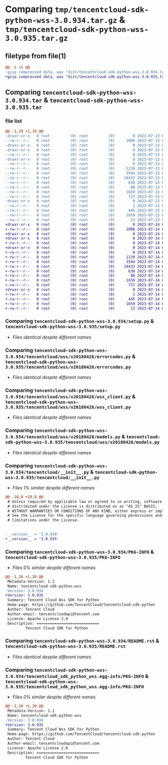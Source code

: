 # Comparing `tmp/tencentcloud-sdk-python-wss-3.0.934.tar.gz` & `tmp/tencentcloud-sdk-python-wss-3.0.935.tar.gz`

## filetype from file(1)

```diff
@@ -1 +1 @@
-gzip compressed data, was "dist/tencentcloud-sdk-python-wss-3.0.934.tar", last modified: Thu Jul 13 00:38:42 2023, max compression
+gzip compressed data, was "dist/tencentcloud-sdk-python-wss-3.0.935.tar", last modified: Fri Jul 14 00:46:11 2023, max compression
```

## Comparing `tencentcloud-sdk-python-wss-3.0.934.tar` & `tencentcloud-sdk-python-wss-3.0.935.tar`

### file list

```diff
@@ -1,19 +1,19 @@
-drwxr-xr-x   0 root         (0) root         (0)        0 2023-07-13 00:38:42.000000 tencentcloud-sdk-python-wss-3.0.934/
--rw-r--r--   0 root         (0) root         (0)     1006 2023-07-13 00:38:42.000000 tencentcloud-sdk-python-wss-3.0.934/setup.py
-drwxr-xr-x   0 root         (0) root         (0)        0 2023-07-13 00:38:42.000000 tencentcloud-sdk-python-wss-3.0.934/tencentcloud/
-drwxr-xr-x   0 root         (0) root         (0)        0 2023-07-13 00:38:42.000000 tencentcloud-sdk-python-wss-3.0.934/tencentcloud/wss/
--rw-r--r--   0 root         (0) root         (0)        0 2023-07-13 00:38:42.000000 tencentcloud-sdk-python-wss-3.0.934/tencentcloud/wss/__init__.py
-drwxr-xr-x   0 root         (0) root         (0)        0 2023-07-13 00:38:42.000000 tencentcloud-sdk-python-wss-3.0.934/tencentcloud/wss/v20180426/
--rw-r--r--   0 root         (0) root         (0)        0 2023-07-13 00:38:42.000000 tencentcloud-sdk-python-wss-3.0.934/tencentcloud/wss/v20180426/__init__.py
--rw-r--r--   0 root         (0) root         (0)     1239 2023-07-13 00:38:42.000000 tencentcloud-sdk-python-wss-3.0.934/tencentcloud/wss/v20180426/errorcodes.py
--rw-r--r--   0 root         (0) root         (0)     3594 2023-07-13 00:38:42.000000 tencentcloud-sdk-python-wss-3.0.934/tencentcloud/wss/v20180426/wss_client.py
--rw-r--r--   0 root         (0) root         (0)    24432 2023-07-13 00:38:42.000000 tencentcloud-sdk-python-wss-3.0.934/tencentcloud/wss/v20180426/models.py
--rw-r--r--   0 root         (0) root         (0)      630 2023-07-13 00:38:42.000000 tencentcloud-sdk-python-wss-3.0.934/tencentcloud/__init__.py
--rw-r--r--   0 root         (0) root         (0)       88 2023-07-13 00:38:42.000000 tencentcloud-sdk-python-wss-3.0.934/setup.cfg
--rw-r--r--   0 root         (0) root         (0)     1659 2023-07-13 00:38:42.000000 tencentcloud-sdk-python-wss-3.0.934/PKG-INFO
--rw-r--r--   0 root         (0) root         (0)      737 2023-07-13 00:38:42.000000 tencentcloud-sdk-python-wss-3.0.934/README.rst
-drwxr-xr-x   0 root         (0) root         (0)        0 2023-07-13 00:38:42.000000 tencentcloud-sdk-python-wss-3.0.934/tencentcloud_sdk_python_wss.egg-info/
--rw-r--r--   0 root         (0) root         (0)        1 2023-07-13 00:38:42.000000 tencentcloud-sdk-python-wss-3.0.934/tencentcloud_sdk_python_wss.egg-info/dependency_links.txt
--rw-r--r--   0 root         (0) root         (0)      445 2023-07-13 00:38:42.000000 tencentcloud-sdk-python-wss-3.0.934/tencentcloud_sdk_python_wss.egg-info/SOURCES.txt
--rw-r--r--   0 root         (0) root         (0)     1659 2023-07-13 00:38:42.000000 tencentcloud-sdk-python-wss-3.0.934/tencentcloud_sdk_python_wss.egg-info/PKG-INFO
--rw-r--r--   0 root         (0) root         (0)       13 2023-07-13 00:38:42.000000 tencentcloud-sdk-python-wss-3.0.934/tencentcloud_sdk_python_wss.egg-info/top_level.txt
+drwxr-xr-x   0 root         (0) root         (0)        0 2023-07-14 00:46:11.000000 tencentcloud-sdk-python-wss-3.0.935/
+-rw-r--r--   0 root         (0) root         (0)     1006 2023-07-14 00:46:11.000000 tencentcloud-sdk-python-wss-3.0.935/setup.py
+drwxr-xr-x   0 root         (0) root         (0)        0 2023-07-14 00:46:11.000000 tencentcloud-sdk-python-wss-3.0.935/tencentcloud/
+drwxr-xr-x   0 root         (0) root         (0)        0 2023-07-14 00:46:11.000000 tencentcloud-sdk-python-wss-3.0.935/tencentcloud/wss/
+-rw-r--r--   0 root         (0) root         (0)        0 2023-07-14 00:46:11.000000 tencentcloud-sdk-python-wss-3.0.935/tencentcloud/wss/__init__.py
+drwxr-xr-x   0 root         (0) root         (0)        0 2023-07-14 00:46:11.000000 tencentcloud-sdk-python-wss-3.0.935/tencentcloud/wss/v20180426/
+-rw-r--r--   0 root         (0) root         (0)        0 2023-07-14 00:46:11.000000 tencentcloud-sdk-python-wss-3.0.935/tencentcloud/wss/v20180426/__init__.py
+-rw-r--r--   0 root         (0) root         (0)     1239 2023-07-14 00:46:11.000000 tencentcloud-sdk-python-wss-3.0.935/tencentcloud/wss/v20180426/errorcodes.py
+-rw-r--r--   0 root         (0) root         (0)     3594 2023-07-14 00:46:11.000000 tencentcloud-sdk-python-wss-3.0.935/tencentcloud/wss/v20180426/wss_client.py
+-rw-r--r--   0 root         (0) root         (0)    24432 2023-07-14 00:46:11.000000 tencentcloud-sdk-python-wss-3.0.935/tencentcloud/wss/v20180426/models.py
+-rw-r--r--   0 root         (0) root         (0)      630 2023-07-14 00:46:11.000000 tencentcloud-sdk-python-wss-3.0.935/tencentcloud/__init__.py
+-rw-r--r--   0 root         (0) root         (0)       88 2023-07-14 00:46:11.000000 tencentcloud-sdk-python-wss-3.0.935/setup.cfg
+-rw-r--r--   0 root         (0) root         (0)     1659 2023-07-14 00:46:11.000000 tencentcloud-sdk-python-wss-3.0.935/PKG-INFO
+-rw-r--r--   0 root         (0) root         (0)      737 2023-07-14 00:46:11.000000 tencentcloud-sdk-python-wss-3.0.935/README.rst
+drwxr-xr-x   0 root         (0) root         (0)        0 2023-07-14 00:46:11.000000 tencentcloud-sdk-python-wss-3.0.935/tencentcloud_sdk_python_wss.egg-info/
+-rw-r--r--   0 root         (0) root         (0)        1 2023-07-14 00:46:11.000000 tencentcloud-sdk-python-wss-3.0.935/tencentcloud_sdk_python_wss.egg-info/dependency_links.txt
+-rw-r--r--   0 root         (0) root         (0)      445 2023-07-14 00:46:11.000000 tencentcloud-sdk-python-wss-3.0.935/tencentcloud_sdk_python_wss.egg-info/SOURCES.txt
+-rw-r--r--   0 root         (0) root         (0)     1659 2023-07-14 00:46:11.000000 tencentcloud-sdk-python-wss-3.0.935/tencentcloud_sdk_python_wss.egg-info/PKG-INFO
+-rw-r--r--   0 root         (0) root         (0)       13 2023-07-14 00:46:11.000000 tencentcloud-sdk-python-wss-3.0.935/tencentcloud_sdk_python_wss.egg-info/top_level.txt
```

### Comparing `tencentcloud-sdk-python-wss-3.0.934/setup.py` & `tencentcloud-sdk-python-wss-3.0.935/setup.py`

 * *Files identical despite different names*

### Comparing `tencentcloud-sdk-python-wss-3.0.934/tencentcloud/wss/v20180426/errorcodes.py` & `tencentcloud-sdk-python-wss-3.0.935/tencentcloud/wss/v20180426/errorcodes.py`

 * *Files identical despite different names*

### Comparing `tencentcloud-sdk-python-wss-3.0.934/tencentcloud/wss/v20180426/wss_client.py` & `tencentcloud-sdk-python-wss-3.0.935/tencentcloud/wss/v20180426/wss_client.py`

 * *Files identical despite different names*

### Comparing `tencentcloud-sdk-python-wss-3.0.934/tencentcloud/wss/v20180426/models.py` & `tencentcloud-sdk-python-wss-3.0.935/tencentcloud/wss/v20180426/models.py`

 * *Files identical despite different names*

### Comparing `tencentcloud-sdk-python-wss-3.0.934/tencentcloud/__init__.py` & `tencentcloud-sdk-python-wss-3.0.935/tencentcloud/__init__.py`

 * *Files 1% similar despite different names*

```diff
@@ -10,8 +10,8 @@
 # Unless required by applicable law or agreed to in writing, software
 # distributed under the License is distributed on an "AS IS" BASIS,
 # WITHOUT WARRANTIES OR CONDITIONS OF ANY KIND, either express or implied.
 # See the License for the specific language governing permissions and
 # limitations under the License.
 
 
-__version__ = '3.0.934'
+__version__ = '3.0.935'
```

### Comparing `tencentcloud-sdk-python-wss-3.0.934/PKG-INFO` & `tencentcloud-sdk-python-wss-3.0.935/PKG-INFO`

 * *Files 0% similar despite different names*

```diff
@@ -1,10 +1,10 @@
 Metadata-Version: 1.1
 Name: tencentcloud-sdk-python-wss
-Version: 3.0.934
+Version: 3.0.935
 Summary: Tencent Cloud Wss SDK for Python
 Home-page: https://github.com/TencentCloud/tencentcloud-sdk-python
 Author: Tencent Cloud
 Author-email: tencentcloudapi@tencent.com
 License: Apache License 2.0
 Description: ============================
         Tencent Cloud SDK for Python
```

### Comparing `tencentcloud-sdk-python-wss-3.0.934/README.rst` & `tencentcloud-sdk-python-wss-3.0.935/README.rst`

 * *Files identical despite different names*

### Comparing `tencentcloud-sdk-python-wss-3.0.934/tencentcloud_sdk_python_wss.egg-info/PKG-INFO` & `tencentcloud-sdk-python-wss-3.0.935/tencentcloud_sdk_python_wss.egg-info/PKG-INFO`

 * *Files 0% similar despite different names*

```diff
@@ -1,10 +1,10 @@
 Metadata-Version: 1.1
 Name: tencentcloud-sdk-python-wss
-Version: 3.0.934
+Version: 3.0.935
 Summary: Tencent Cloud Wss SDK for Python
 Home-page: https://github.com/TencentCloud/tencentcloud-sdk-python
 Author: Tencent Cloud
 Author-email: tencentcloudapi@tencent.com
 License: Apache License 2.0
 Description: ============================
         Tencent Cloud SDK for Python
```


